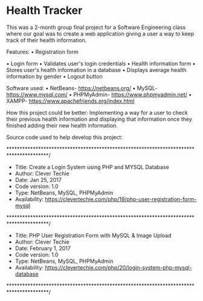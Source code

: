 # Health Tracker

This was a 2-month group final project for a Software Engineering class where our goal was to create a web application giving a user a way to keep track of their health information.

Features:
•	Registration form

•	Login form
•	Validates user's login credentials
•	Health information form
•	Stores user's health information in a database
•	Displays average health information by gender
•	Logout button

Software used:
•	NetBeans- https://netbeans.org/
•	MySQL- https://www.mysql.com/
•	PHPMyAdmin- https://www.phpmyadmin.net/
•	XAMPP- https://www.apachefriends.org/index.html

How this project could be better:
Implementing a way for a user to check their previous health information and displaying that information once they finished adding their new health information.

Source code used to help develop this project:

***************************************************************************************/

*    Title: Create a Login System using PHP and MYSQL Database
*    Author: Clever Techie
*    Date: Jan 25, 2017
*    Code version: 1.0
*    Type: NetBeans, MySQL, PHPMyAdmin
*    Availability: https://clevertechie.com/php/19/php-user-registration-form-mysql

***************************************************************************************/

*    Title: PHP User Registration Form with MySQL & Image Upload
*    Author: Clever Techie
*    Date: February 1, 2017
*    Code version: 1.0
*    Type: NetBeans, MySQL, PHPMyAdmin
*    Availability: https://clevertechie.com/php/20/login-system-php-mysql-database

***************************************************************************************/
